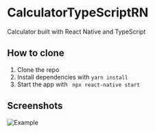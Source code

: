 # CalculatorTypeScriptRN
Calculator built with React Native and TypeScript

## How to clone

1. Clone the repo
2. Install dependencies with `yarn install`
3. Start the app with ` npx react-native start`

## Screenshots

![Example](/../<master>/assets/to/Screenshot1.png?raw=true "Optional Title")


